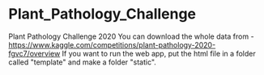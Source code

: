 # Plant_Pathology_Challenge
Plant Pathology Challenge 2020
You can download the whole data from - https://www.kaggle.com/competitions/plant-pathology-2020-fgvc7/overview
If you want to run the web app, put the html file in a folder called "template" and make a folder "static".
